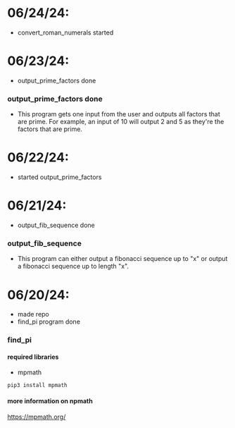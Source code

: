 06/24/24:
=====
- convert_roman_numerals started

06/23/24:
=====
- output_prime_factors done

### output_prime_factors done
- This program gets one input from the user and outputs all factors that are prime. For example, an input of 10 will output 2 and 5 as they're the factors that are prime.

06/22/24:
=====
- started output_prime_factors

06/21/24:
=====
- output_fib_sequence done

### output_fib_sequence
- This program can either output a fibonacci sequence up to "x" or output a fibonacci sequence up to length "x".



06/20/24:
=====
-  made repo
- find_pi program done

### find_pi
#### required libraries
- mpmath
```
pip3 install mpmath
```

#### more information on npmath
https://mpmath.org/
